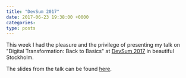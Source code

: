 ```yaml
---
title: "DevSum 2017"
date: 2017-06-23 19:38:00 +0000
categories:
type: posts
---
```

This week I had the pleasure and the privilege of presenting my talk on "Digital Transformation: Back to Basics" at [DevSum 2017](http://www.devsum.se/) in beautiful Stockholm.

The slides from the talk can be found [here](https://www.slideshare.net/countincognito/digital-transformation-back-to-basics).
